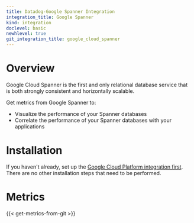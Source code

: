 ```yaml
---
title: Datadog-Google Spanner Integration
integration_title: Google Spanner
kind: integration
doclevel: basic
newhlevel: true
git_integration_title: google_cloud_spanner
---
```


# Overview
Google Cloud Spanner is the first and only relational database service that is both strongly consistent and horizontally scalable.

Get metrics from Google Spanner to:

* Visualize the performance of your Spanner databases
* Correlate the performance of your Spanner databases with your applications

# Installation

If you haven't already, set up the [Google Cloud Platform integration first](/integrations/google_cloud_platform). There are no other installation steps that need to be performed.

# Metrics

{{< get-metrics-from-git >}}
